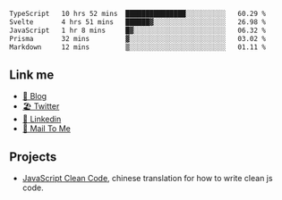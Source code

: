 <!--START_SECTION:waka-->

```txt
TypeScript   10 hrs 52 mins  ███████████████░░░░░░░░░░   60.29 %
Svelte       4 hrs 51 mins   ██████▓░░░░░░░░░░░░░░░░░░   26.98 %
JavaScript   1 hr 8 mins     █▓░░░░░░░░░░░░░░░░░░░░░░░   06.32 %
Prisma       32 mins         ▓░░░░░░░░░░░░░░░░░░░░░░░░   03.02 %
Markdown     12 mins         ▒░░░░░░░░░░░░░░░░░░░░░░░░   01.11 %
```

<!--END_SECTION:waka-->

## Link me

- [📕 Blog](https://chris-yu.vercel.app/)
- [🏖️ Twitter](https://twitter.com/yuetong3yu)
- [🧳 Linkedin](https://www.linkedin.com/in/yuetong3yu)
- [📧 Mail To Me](mailto:yuetong3yu@gmail.com)


## Projects 

- [JavaScript Clean Code](https://js-clean-code-cn.vercel.app/), chinese translation for how to write clean js code.
